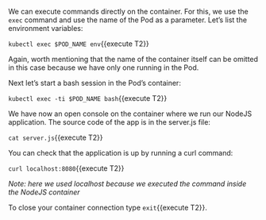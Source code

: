 We can execute commands directly on the container. For this, we use the `exec` command and use the name of the Pod as a parameter. Let’s list the environment variables:

`kubectl exec $POD_NAME env`{{execute T2}}

Again, worth mentioning that the name of the container itself can be omitted in this case because we have only one running in the Pod.

Next let’s start a bash session in the Pod’s container:

`kubectl exec -ti $POD_NAME bash`{{execute T2}}

We have now an open console on the container where we run our NodeJS application.  The source code of the app is in the server.js file:

`cat server.js`{{execute T2}}

You can check that the application is up by running a curl command:

`curl localhost:8080`{{execute T2}}

*Note: here we used localhost because we executed the command inside the NodeJS container*

To close your container connection type `exit`{{execute T2}}.

